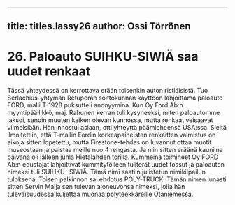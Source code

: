 
---

title: titles.lassy26
author: Ossi Törrönen
---


    
# 26. Paloauto SUIHKU-SIWIÄ saa uudet renkaat

Tässä yhteydessä on kerrottava erään toisenkin auton ristiäisistä. Tuo Serlachius-yhtymän Retuperän soittokunnan käyttöön 
lahjoittama paloauto FORD, malli T-1928 puksutteli anonyymina. Kun Oy Ford Ab:n myyntipäällikkö, maj. Rahunen 
kerran tuli kysyneeksi, miten paloautomme jaksoi, sanoin muuten kaiken olevan kunnossa, mutta renkaat veisaavat 
viimeisiään. Hän innostui asiaan, otti yhteyttä päämieheensä USA:ssa. Sieltä ilmoitettiin, että T-mallin Fordin 
korkeapaineisten renkaitten valmistus on aikoja sitten lopetettu, mutta Firestone-tehdas on luvannut ottaa muotit museostaan 
ja paistaa meille nuo 4 rengasta. Ja niin sitten eräänä kauniina päivänä oli jälleen juhla Hietalahden torilla. Kummeina 
toimineet Oy FORD Ab:n edustajat lahjoittivat kummitytölleen tuliterät uudet tossut ja paloauton nimeksi tuli SUIHKU-
SIWIÄ. Tämä nimi saatiin julistetun nimikilpailun tuloksena. Toisen palkinnon sai ehdotus POLY-TRUCK. Tämän nimen 
lunasti sitten Servin Maija sen tulevan ajoneuvonsa nimeksi, jolla hän tulevaisuudessa kuljettaa muonaa polyteekkareille 
Otaniemessä.
